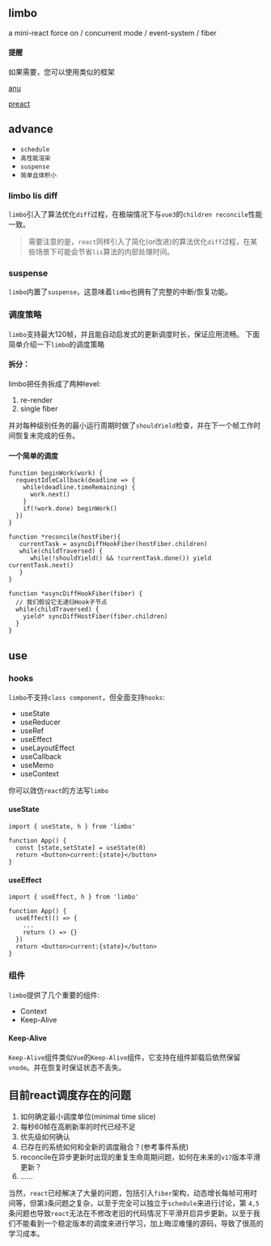 ## limbo 

a mini-react force on / concurrent mode / event-system / fiber

#### 提醒

如果需要，您可以使用类似的框架

[anu](https://github.com/RubyLouvre/anu)

[preact](https://github.com/preactjs/preact)

## advance
+ `schedule`
+ `高性能渲染`
+ `suspense`
+ `简单且体积小`

### limbo lis diff
`limbo`引入了算法优化`diff`过程，在极端情况下与`vue3`的`children reconcile`性能一致。

> 需要注意的是，`react`同样引入了简化(or改进)的算法优化`diff`过程，在某些场景下可能会节省`lis`算法的内部处理时间。

### suspense
`limbo`内置了`suspense`，这意味着`limbo`也拥有了完整的中断/恢复功能。

### 调度策略
`limbo`支持最大120帧，并且能自动启发式的更新调度时长，保证应用流畅。
下面简单介绍一下`limbo`的调度策略

#### 拆分：

limbo把任务拆成了两种level:

1. re-render 
2. single fiber

并对每种级别任务的最小运行周期时做了`shouldYield`检查，并在下一个帧工作时间恢复未完成的任务。

#### 一个简单的调度
```
function beginWork(work) {
  requestIdleCallback(deadline => {
    while(deadline.timeRemaining) {
      work.next()
    }
    if(!work.done) beginWork()
  })
}

function *reconcile(hostFiber){
   currentTask = asyncDiffHookFiber(hostFiber.children)
   while(childTraversed) {
      while(!shouldYield() && !currentTask.done()) yield currentTask.next()
   }
}

function *asyncDiffHookFiber(fiber) {
  // 我们假设它无递归Hook子节点
  while(childTraversed) {
    yield* syncDiffHostFiber(fiber.children)
  }
}
```
## use
### hooks
`limbo`不支持`class component`，但全面支持`hooks`:
+ useState
+ useReducer
+ useRef
+ useEffect
+ useLayoutEffect
+ useCallback
+ useMemo
+ useContext

你可以效仿`react`的方法写`limbo`
#### useState
```
import { useState, h } from 'limbo'

function App() {
  const [state,setState] = useState(0)
  return <button>current:{state}</button>
}
```

#### useEffect
```
import { useEffect, h } from 'limbo'

function App() {
  useEffect(() => {
    ...
    return () => {}
  }) 
  return <button>current:{state}</button>
}
```

### 组件
`limbo`提供了几个重要的组件:
+ Context
+ Keep-Alive

#### Keep-Alive
`Keep-Alive`组件类似`Vue`的`Keep-Alive`组件，它支持在组件卸载后依然保留`vnode`。并在恢复时保证状态不丢失。


## 目前react调度存在的问题

1. 如何确定最小调度单位(minimal time slice)
2. 每秒60帧在高刷新率的时代已经不足
3. 优先级如何确认
4. 已存在的系统如何和全新的调度融合？(参考事件系统)
5. reconcile在异步更新时出现的重复生命周期问题，如何在未来的`v17`版本平滑更新？
6. ......

  当然，`react`已经解决了大量的问题，包括引入`fiber`架构，动态增长每帧可用时间等，但第`3`条问题之复杂，以至于完全可以独立于`schedule`来进行讨论，第 `4,5`条问题也导致`react`无法在不修改老旧的代码情况下平滑开启异步更新。以至于我们不能看到一个稳定版本的调度来进行学习，加上晦涩难懂的源码，导致了很高的学习成本。




